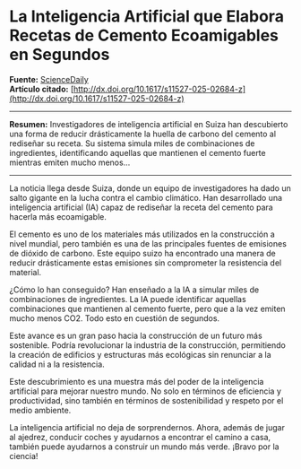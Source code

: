 # La Inteligencia Artificial que Elabora Recetas de Cemento Ecoamigables en Segundos

**Fuente:** [ScienceDaily](https://www.sciencedaily.com/releases/2025/06/250619035502.htm)  
**Artículo citado:** [http://dx.doi.org/10.1617/s11527-025-02684-z](http://dx.doi.org/10.1617/s11527-025-02684-z)

---

**Resumen:**
Investigadores de inteligencia artificial en Suiza han descubierto una forma de reducir drásticamente la huella de carbono del cemento al rediseñar su receta. Su sistema simula miles de combinaciones de ingredientes, identificando aquellas que mantienen el cemento fuerte mientras emiten mucho menos...

---

La noticia llega desde Suiza, donde un equipo de investigadores ha dado un salto gigante en la lucha contra el cambio climático. Han desarrollado una inteligencia artificial (IA) capaz de rediseñar la receta del cemento para hacerla más ecoamigable.

El cemento es uno de los materiales más utilizados en la construcción a nivel mundial, pero también es una de las principales fuentes de emisiones de dióxido de carbono. Este equipo suizo ha encontrado una manera de reducir drásticamente estas emisiones sin comprometer la resistencia del material.

¿Cómo lo han conseguido? Han enseñado a la IA a simular miles de combinaciones de ingredientes. La IA puede identificar aquellas combinaciones que mantienen al cemento fuerte, pero que a la vez emiten mucho menos CO2. Todo esto en cuestión de segundos.

Este avance es un gran paso hacia la construcción de un futuro más sostenible. Podría revolucionar la industria de la construcción, permitiendo la creación de edificios y estructuras más ecológicas sin renunciar a la calidad ni a la resistencia.

Este descubrimiento es una muestra más del poder de la inteligencia artificial para mejorar nuestro mundo. No solo en términos de eficiencia y productividad, sino también en términos de sostenibilidad y respeto por el medio ambiente.

La inteligencia artificial no deja de sorprendernos. Ahora, además de jugar al ajedrez, conducir coches y ayudarnos a encontrar el camino a casa, también puede ayudarnos a construir un mundo más verde. ¡Bravo por la ciencia!